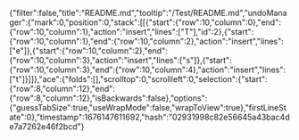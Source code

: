 {"filter":false,"title":"README.md","tooltip":"/Test/README.md","undoManager":{"mark":0,"position":0,"stack":[[{"start":{"row":10,"column":0},"end":{"row":10,"column":1},"action":"insert","lines":["T"],"id":2},{"start":{"row":10,"column":1},"end":{"row":10,"column":2},"action":"insert","lines":["e"]},{"start":{"row":10,"column":2},"end":{"row":10,"column":3},"action":"insert","lines":["s"]},{"start":{"row":10,"column":3},"end":{"row":10,"column":4},"action":"insert","lines":["t"]}]]},"ace":{"folds":[],"scrolltop":0,"scrollleft":0,"selection":{"start":{"row":8,"column":12},"end":{"row":8,"column":12},"isBackwards":false},"options":{"guessTabSize":true,"useWrapMode":false,"wrapToView":true},"firstLineState":0},"timestamp":1676147611692,"hash":"02931998c82e56645a43bac4de7a7262e46f2bcd"}